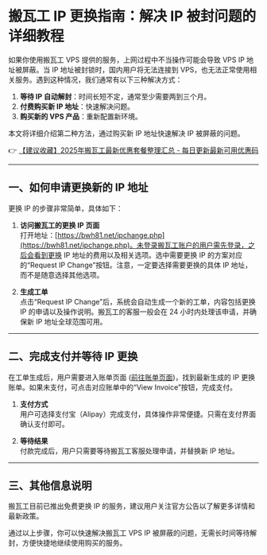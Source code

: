 # 搬瓦工 IP 更换指南：解决 IP 被封问题的详细教程

如果你使用搬瓦工 VPS 提供的服务，上网过程中不当操作可能会导致 VPS IP 地址被屏蔽。当 IP 地址被封锁时，国内用户将无法连接到 VPS，也无法正常使用相关服务。遇到这种情况，我们通常有以下三种解决方式：

1. **等待 IP 自动解封**：时间长短不定，通常至少需要两到三个月。
2. **付费购买新 IP 地址**：快速解决问题。
3. **购买新的 VPS 产品**：重新配置新环境。

本文将详细介绍第二种方法，通过购买新 IP 地址快速解决 IP 被屏蔽的问题。

👉 [【建议收藏】2025年搬瓦工最新优惠套餐整理汇总 - 每日更新最新可用优惠码](https://bit.ly/banwagon)

---

## 一、如何申请更换新的 IP 地址

更换 IP 的步骤非常简单，具体如下：

1. **访问搬瓦工的更换 IP 页面**  
   打开地址：[https://bwh81.net/ipchange.php](https://bwh81.net/ipchange.php)。未登录搬瓦工账户的用户需先登录，之后会看到更换 IP 地址的费用以及相关选项。选中需要更换 IP 的方案对应的“Request IP Change”按钮。注意，一定要选择需要更换的具体 IP 地址，而不是随意选择其他选项。

2. **生成工单**  
   点击“Request IP Change”后，系统会自动生成一个新的工单，内容包括更换 IP 的申请以及操作说明。搬瓦工的客服一般会在 24 小时内处理该申请，并确保新 IP 地址全球范围可用。

---

## 二、完成支付并等待 IP 更换

在工单生成后，用户需要进入账单页面 ([前往账单页面](https://bwh81.net/clientarea.php?action=invoices))，找到最新生成的 IP 更换账单。如果未支付，可点击对应账单中的“View Invoice”按钮，完成支付。

1. **支付方式**  
   用户可选择支付宝（Alipay）完成支付，具体操作非常便捷。只需在支付界面确认支付即可。

2. **等待结果**  
   付款完成后，用户只需要等待搬瓦工客服处理申请，并替换新 IP 地址。

---

## 三、其他信息说明

搬瓦工目前已推出免费更换 IP 的服务，建议用户关注官方公告以了解更多详情和最新政策。

通过以上步骤，你可以快速解决搬瓦工 VPS IP 被屏蔽的问题，无需长时间等待解封，方便快捷地继续使用购买的服务。